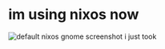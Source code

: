 # im using nixos now

![default nixos gnome screenshot i just took](https://github.com/GravityShark0/nix/blob/83b2c1b262985569411d3a4c544031521a2099d3/assets/Screenshot%20from%202024-11-22%2018-46-39.png)
